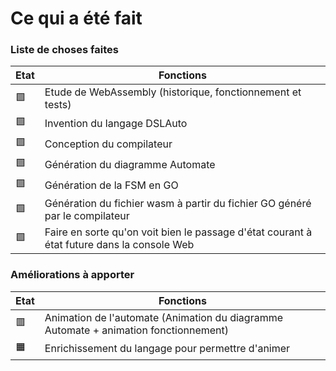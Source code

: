 # Ce qui a été fait

### Liste de choses faites

| Etat | Fonctions |
|------|----------|
|:green_square:| Etude de WebAssembly (historique, fonctionnement et tests)
|:green_square:| Invention du langage DSLAuto
|:green_square:| Conception du compilateur
|:green_square:| Génération du diagramme Automate
|:green_square:| Génération de la FSM en GO
|:green_square:| Génération du fichier wasm à partir du fichier GO généré par le compilateur
|:green_square:| Faire en sorte qu'on voit bien le passage d'état courant à état future dans la console Web

###  Améliorations à apporter
| Etat | Fonctions |
|------|----------|
|:red_square:| Animation de l'automate (Animation du diagramme Automate + animation fonctionnement)
|:orange_square:| Enrichissement du langage pour permettre d'animer


